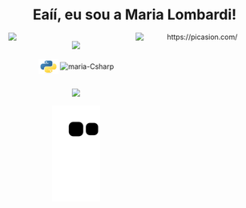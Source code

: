 <div align="center"><strong>
  <h1>Eaíí, eu sou a Maria Lombardi!</h1>
</strong></div>
<div align="center">
  <a href="https://github.com/duda30">
  <img height="250em" align="left" src="https://github-readme-stats.vercel.app/api?username=duda30&show_icons=true&theme=dracula&include_all_commits=true&count_private=true"/>
  <a href="https://picasion.com/"><img src="https://i.picasion.com/pic92/9e39fe679bede1d6ea45049139bb2c2d.gif" width="250" align="right" height="250" border="0" alt="https://picasion.com/" /></a><br /><a href="https://picasion.com/"></a>   
  <img height="180em" src="https://github-readme-stats.vercel.app/api/top-langs/?username=duda30&layout=compact&langs_count=7&theme=dracula"
</div>
<div style="display: inline_block"><br>
  <img align="center" alt="maria-Python" height="30" width="40" src="https://raw.githubusercontent.com/devicons/devicon/master/icons/python/python-original.svg">
  <img align="center" alt="maria-Csharp" height="30" width="40" src="https://cdn.jsdelivr.net/gh/devicons/devicon/icons/amazonwebservices/amazonwebservices-original.svg">
</div>
  
  ##
 
<div> 
  <a href="https://www.linkedin.com/in/rafaella-ballerini-45875016a" target="_blank"><img src="https://img.shields.io/badge/-LinkedIn-%230077B5?style=for-the-badge&logo=linkedin&logoColor=white" target="_blank"></a> 
 
  ![Snake animation](https://github.com/rafaballerini/rafaballerini/blob/output/github-contribution-grid-snake.svg)
 
</div>
